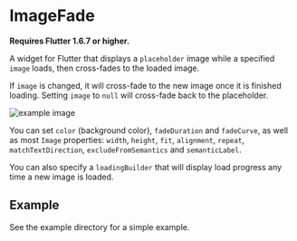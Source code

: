 # ImageFade

**Requires Flutter 1.6.7 or higher.**

A widget for Flutter that displays a `placeholder` image while a specified `image` loads, then cross-fades to the loaded image.

If `image` is changed, it will cross-fade to the new image once it is finished loading. Setting `image` to `null` will cross-fade back to the placeholder.

![example image](https://gskinner.github.io/image_fade/example.gif)

You can set `color` (background color), `fadeDuration` and `fadeCurve`, as well as most `Image` properties:
`width`, `height`, `fit`, `alignment`, `repeat`, `matchTextDirection`, `excludeFromSemantics`
and `semanticLabel`.

You can also specify a `loadingBuilder` that will display load progress any time a new image is loaded.

## Example

See the example directory for a simple example.
